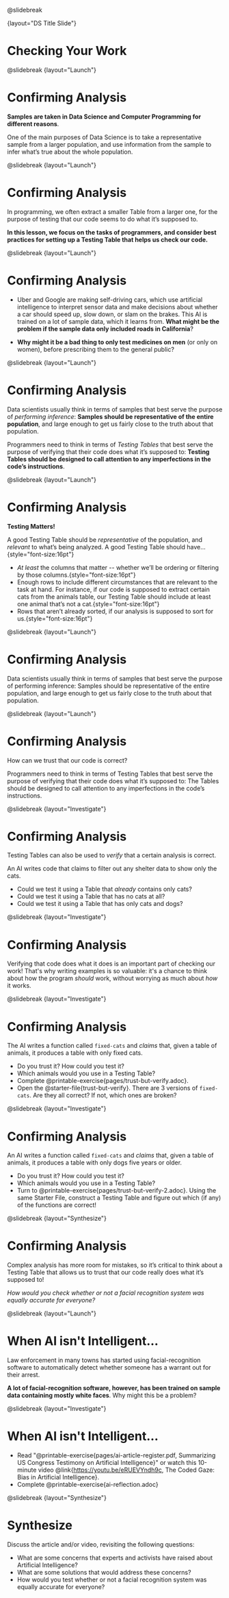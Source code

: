 @slidebreak

{layout="DS Title Slide"}

# Checking Your Work
<!--
To learn more about how to use PearDeck, and how to view the embedded links on these slides without going into present mode visit https://help.peardeck.com/en
-->
@slidebreak
{layout="Launch"}
# Confirming Analysis
**Samples are taken in Data Science and Computer Programming for different reasons**. 

One of the main purposes of Data Science is to take a representative sample from a larger population, and use information from the sample to infer what’s true about the whole population. 

@slidebreak
{layout="Launch"}
# Confirming Analysis
In programming, we often extract a smaller Table from a larger one, for the purpose of testing that our code seems to do what it’s supposed to. 

**In this lesson, we focus on the tasks of programmers, and consider best practices for setting up a Testing Table that helps us check our code.**

<!--

-->
@slidebreak
{layout="Launch"}
# Confirming Analysis

* Uber and Google are making self-driving cars, which use artificial intelligence to interpret sensor data and make decisions about whether a car should speed up, slow down, or slam on the brakes. This AI is trained on a lot of sample data, which it learns from. **What might be the problem if the sample data only included roads in California**?

* **Why might it be a bad thing to only test medicines on men** (or only on women), before prescribing them to the general public?
<!--

-->
@slidebreak
{layout="Launch"}
# Confirming Analysis

Data scientists usually think in terms of samples that best serve the purpose of _performing inference_: **Samples should be representative of the entire population**, and large enough to get us fairly close to the truth about that population. 

Programmers need to think in terms of _Testing Tables_ that best serve the purpose of verifying that their code does what it’s supposed to: **Testing Tables should be designed to call attention to any imperfections in the code’s instructions**.

@slidebreak
{layout="Launch"}
# Confirming Analysis

**Testing Matters!**

A good Testing Table should be _representative_ of the population, and _relevant_ to what’s being analyzed. A good Testing Table should have...{style="font-size:16pt"}

- _At least_ the columns that matter -- whether we’ll be ordering or filtering by those columns.{style="font-size:16pt"}
- Enough rows to include different circumstances that are relevant to the task at hand. For instance, if our code is supposed to extract certain cats from the animals table, our Testing Table should include at least one animal that’s not a cat.{style="font-size:16pt"}
- Rows that aren’t already sorted, if our analysis is supposed to sort for us.{style="font-size:16pt"}
<!--

-->
@slidebreak
{layout="Launch"}
# Confirming Analysis

Data scientists usually think in terms of samples that best serve the purpose of performing inference: Samples should be representative of the entire population, and large enough to get us fairly close to the truth about that population.


@slidebreak
{layout="Launch"}
# Confirming Analysis

How can we trust that our code is correct?

Programmers need to think in terms of Testing Tables that best serve the purpose of verifying that their code does what it’s supposed to: The Tables should be designed to call attention to any imperfections in the code’s instructions.


<!--
Students have already written lots of code to analyze data. Millions of lines of code just like yours are run on datasets every day. The results are used to tell us whether a drug is safe or not, whether someone should be put on the "no-fly" list, how much someone needs to pay for health insurance, and more. 

But programmers are only human, and everyone makes mistakes! And with so-called "A.I. Code Generators" out there writing more and more code for us, we need better and better ways of _verifying_ that code does exactly what it claims to do!
-->

@slidebreak
{layout="Investigate"}
# Confirming Analysis

Testing Tables can also be used to _verify_ that a certain analysis is correct.

An AI writes code that claims to filter out any shelter data to show only the cats.

* Could we test it using a Table that _already_ contains only cats?
* Could we test it using a Table that has no cats at all?
* Could we test it using a Table that has only cats and dogs?

<!--
* Could we test it using a Table that _already_ contains only cats?
** No! The AI's code might do nothing at all and just return the Table it was given. It would give __the right answer for the wrong reason__! We need to find out if it actually removes non-cat Rows.
* Could we test it using a Table that has no cats at all?
** No! The AI's code might always return a table with no rows (regardless of species!), so giving it a Table without cats will give __the right answer for the wrong reason__! We need to find out if it actually keeps rows for cats.
* Could we test it using a Table that has only cats and dogs?
** No! Maybe the AI's code just removes dogs. We need to see if it removes other species as well.
-->

@slidebreak
{layout="Investigate"}
# Confirming Analysis

Verifying that code does what it does is an important part of checking our work! That's why writing examples is so valuable: it's a chance to think about how the program _should_ work, without worrying as much about _how_ it works.

@slidebreak
{layout="Investigate"}
# Confirming Analysis

The AI writes a function called `fixed-cats` and _claims_ that, given a table of animals, it produces a table with only fixed cats.

* Do you trust it? How could you test it?
* Which animals would you use in a Testing Table?
* Complete @printable-exercise{pages/trust-but-verify.adoc}.
* Open the @starter-file{trust-but-verify}. There are 3 versions of `fixed-cats`. Are they all correct? If not, which ones are broken?

@slidebreak
{layout="Investigate"}
# Confirming Analysis


An AI writes a function called `fixed-cats` and _claims_ that, given a table of animals, it produces a table with only dogs five years or older.

* Do you trust it? How could you test it?
* Which animals would you use in a Testing Table?
* Turn to @printable-exercise{pages/trust-but-verify-2.adoc}. Using the same Starter File, construct a Testing Table and figure out which (if any) of the functions are correct!

@slidebreak
{layout="Synthesize"}
# Confirming Analysis

Complex analysis has more room for mistakes, so it’s critical to think about a Testing Table that allows us to trust that our code really does what it’s supposed to!

*How would you check whether or not a facial recognition system was equally accurate for everyone?*

<!--

-->
@slidebreak
{layout="Launch"}
# When AI isn't Intelligent... 

Law enforcement in many towns has started using facial-recognition software to automatically detect whether someone has a warrant out for their arrest. 

**A lot of facial-recognition software, however, has been trained on sample data containing mostly white faces**. Why might this be a problem?

<!--

-->
@slidebreak
{layout="Investigate"}
# When AI isn't Intelligent... 

- Read "@printable-exercise{pages/ai-article-register.pdf, Summarizing US Congress Testimony on Artificial Intelligence}" or watch this 10-minute video @link{https://youtu.be/eRUEVYndh9c, The Coded Gaze: Bias in Artificial Intelligence}.
- Complete @printable-exercise{ai-reflection.adoc}


@slidebreak
{layout="Synthesize"}
# Synthesize


Discuss the article and/or video, revisiting the following questions:

- What are some concerns that experts and activists have raised about Artificial Intelligence?
- What are some solutions that would address these concerns?
- How would you test whether or not a facial recognition system was equally accurate for everyone?

<!--

-->
